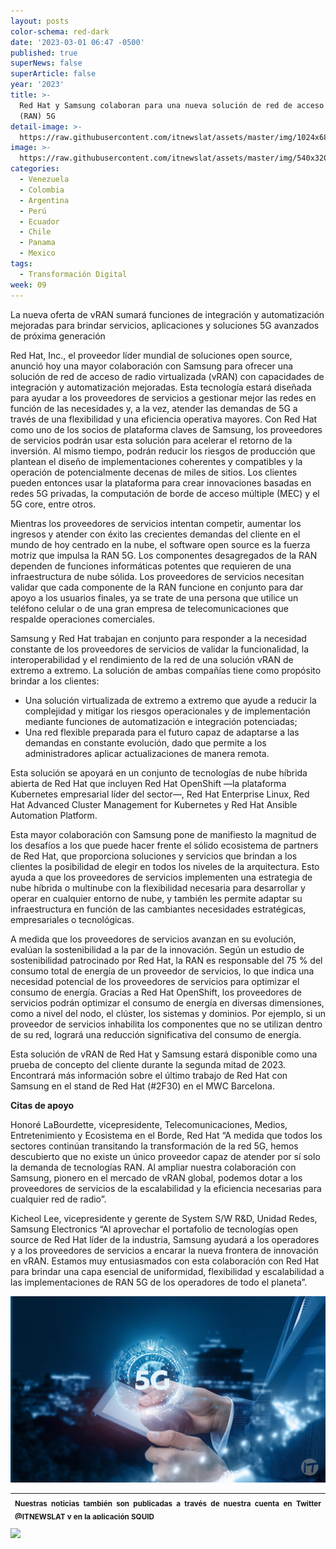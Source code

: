 ```yaml
---
layout: posts
color-schema: red-dark
date: '2023-03-01 06:47 -0500'
published: true
superNews: false
superArticle: false
year: '2023'
title: >-
  Red Hat y Samsung colaboran para una nueva solución de red de acceso de radio
  (RAN) 5G
detail-image: >-
  https://raw.githubusercontent.com/itnewslat/assets/master/img/1024x680/5G-Tecnologia-g.jpg
image: >-
  https://raw.githubusercontent.com/itnewslat/assets/master/img/540x320/5G-Tecnologia-p.jpg
categories:
  - Venezuela
  - Colombia
  - Argentina
  - Perú
  - Ecuador
  - Chile
  - Panama
  - Mexico
tags:
  - Transformación Digital
week: 09
---
```

La nueva oferta de vRAN sumará funciones de integración y automatización mejoradas para brindar servicios, aplicaciones y soluciones 5G avanzados de próxima generación

Red Hat, Inc., el proveedor líder mundial de soluciones open source, anunció hoy una mayor colaboración con Samsung para ofrecer una solución de red de acceso de radio virtualizada (vRAN) con capacidades de integración y automatización mejoradas. Esta tecnología estará diseñada para ayudar a los proveedores de servicios a gestionar mejor las redes en función de las necesidades y, a la vez, atender las demandas de 5G a través de una flexibilidad y una eficiencia operativa mayores. Con Red Hat como uno de los socios de plataforma claves de Samsung, los proveedores de servicios podrán usar esta solución para acelerar el retorno de la inversión. Al mismo tiempo, podrán reducir los riesgos de producción que plantean el diseño de implementaciones coherentes y compatibles y la operación de potencialmente decenas de miles de sitios.
Los clientes pueden entonces usar la plataforma para crear innovaciones basadas en redes 5G privadas, la computación de borde de acceso múltiple (MEC) y el 5G core, entre otros.

Mientras los proveedores de servicios intentan competir, aumentar los ingresos y atender con éxito las crecientes demandas del cliente en el mundo de hoy centrado en la nube, el software open source es la fuerza motriz que impulsa la RAN 5G. Los componentes desagregados de la RAN dependen de funciones informáticas potentes que requieren de una infraestructura de nube sólida. Los proveedores de servicios necesitan validar que cada componente de la RAN funcione en conjunto para dar apoyo a los usuarios finales, ya se trate de una persona que utilice un teléfono celular o de una gran empresa de telecomunicaciones que respalde operaciones comerciales. 

Samsung y Red Hat trabajan en conjunto para responder a la necesidad constante de los proveedores de servicios de validar la funcionalidad, la interoperabilidad y el rendimiento de la red de una solución vRAN de extremo a extremo. La solución de ambas compañías tiene como propósito brindar a los clientes:

- Una solución virtualizada de extremo a extremo que ayude a reducir la complejidad y mitigar los riesgos operacionales y de implementación mediante funciones de automatización e integración potenciadas;
- Una red flexible preparada para el futuro capaz de adaptarse a las demandas en constante evolución, dado que permite a los administradores aplicar actualizaciones de manera remota.

Esta solución se apoyará en un conjunto de tecnologías de nube híbrida abierta de Red Hat que incluyen Red Hat OpenShift —la plataforma Kubernetes empresarial líder del sector—, Red Hat Enterprise Linux, Red Hat Advanced Cluster Management for Kubernetes y Red Hat Ansible Automation Platform. 

Esta mayor colaboración con Samsung pone de manifiesto la magnitud de los desafíos a los que puede hacer frente el sólido ecosistema de partners de Red Hat, que proporciona soluciones y servicios que brindan a los clientes la posibilidad de elegir en todos los niveles de la arquitectura. Esto ayuda a que los proveedores de servicios implementen una estrategia de nube híbrida o multinube con la flexibilidad necesaria para desarrollar y operar en cualquier entorno de nube, y también les permite adaptar su infraestructura en función de las cambiantes necesidades estratégicas, empresariales o tecnológicas. 

A medida que los proveedores de servicios avanzan en su evolución, evalúan la sostenibilidad a la par de la innovación. Según un estudio de sostenibilidad patrocinado por Red Hat, la RAN es responsable del 75 % del consumo total de energía de un proveedor de servicios, lo que indica una necesidad potencial de los proveedores de servicios para optimizar el consumo de energía. Gracias a Red Hat OpenShift, los proveedores de servicios podrán optimizar el consumo de energía en diversas dimensiones, como a nivel del nodo, el clúster, los sistemas y dominios. Por ejemplo, si un proveedor de servicios inhabilita los componentes que no se utilizan dentro de su red, logrará una reducción significativa del consumo de energía.

Esta solución de vRAN de Red Hat y Samsung estará disponible como una prueba de concepto del cliente durante la segunda mitad de 2023. Encontrará más información sobre el último trabajo de Red Hat con Samsung en el stand de Red Hat (#2F30) en el MWC Barcelona.

**Citas de apoyo**

Honoré LaBourdette, vicepresidente, Telecomunicaciones, Medios, Entretenimiento y Ecosistema en el Borde, Red Hat
“A medida que todos los sectores continúan transitando la transformación de la red 5G, hemos descubierto que no existe un único proveedor capaz de atender por sí solo la demanda de tecnologías RAN. Al ampliar nuestra colaboración con Samsung, pionero en el mercado de vRAN global, podemos dotar a los proveedores de servicios de la escalabilidad y la eficiencia necesarias para cualquier red de radio”.

Kicheol Lee, vicepresidente y gerente de System S/W R&D, Unidad Redes, Samsung Electronics
“Al aprovechar el portafolio de tecnologías open source de Red Hat líder de la industria, Samsung ayudará a los operadores y a los proveedores de servicios a encarar la nueva frontera de innovación en vRAN. Estamos muy entusiasmados con esta colaboración con Red Hat para brindar una capa esencial de uniformidad, flexibilidad y escalabilidad a las implementaciones de RAN 5G de los operadores de todo el planeta”.

![](https://raw.githubusercontent.com/itnewslat/assets/master/img/540x320/5G-Tecnologia-p.jpg)

<table style="height: 42px;" width="569">
<tbody>
<tr>
<td style="text-align: justify;"><sub><strong>Nuestras noticias también son publicadas a través de nuestra cuenta en Twitter <a href="https://twitter.com/itnewslat?lang=es">@ITNEWSLAT</a> y en la aplicación <a href="https://squidapp.co/en/">SQUID</a></strong></sub></td>
</tr>
</tbody>
</table>
<img src="https://tracker.metricool.com/c3po.jpg?hash=56f88a41e39ab42c063cc51676587a04"/>